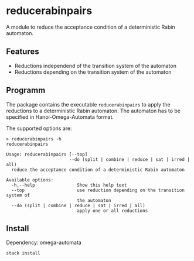 reducerabinpairs
================
A module to reduce the acceptance condition of a deterministic Rabin automaton.

Features
--------
* Reductions independend of the transition system of the automaton
* Reductions depending on the transition system of the automaton

Programm
--------
The package contains the executable `reducerabinpairs` to apply the reductions to a deterministic Rabin automaton. The automaton has to be specified in Hanoi-Omega-Automata format.

The supported options are:
```
> reducerabinpairs -h
reducerabinpairs

Usage: reducerabinpairs [--top]
                        --do (split | combine | reduce | sat | irred | all)
  reduce the acceptance condition of a deterministic Rabin automaton

Available options:
  -h,--help                Show this help text
  --top                    use reduction depending on the transition system of
                           the automaton
  --do (split | combine | reduce | sat | irred | all)
                           apply one or all reductions

```



Install
-------
Dependency: omega-automata

```
stack install
```
